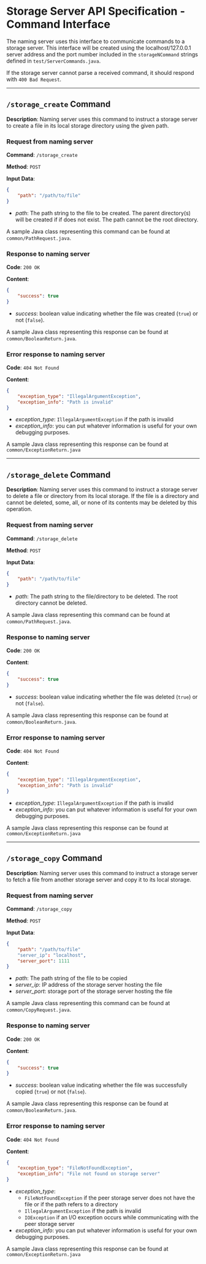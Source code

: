 # Storage Server API Specification - Command Interface

The naming server uses this interface to communicate commands to a storage server. This
interface will be created using the localhost/127.0.0.1 server address and the port number
included in the `storageNCommand` strings defined in `test/ServerCommands.java`.

If the storage server cannot parse a received command, it should respond with `400 Bad Request`.

------

## `/storage_create` Command

**Description**: Naming server uses this command to instruct a storage server to create a file in its local storage directory using the given path.

### Request from naming server

**Command**: `/storage_create`

**Method**: `POST`

**Input Data**:
```json
{
    "path": "/path/to/file"
}
```

* *path*: The path string to the file to be created. The parent directory(s) will be created
if if does not exist. The path cannot be the root directory.

A sample Java class representing this command can be found at `common/PathRequest.java`.

### Response to naming server

**Code**: `200 OK`

**Content**:
```json
{
    "success": true
}
```

* *success*: boolean value indicating whether the file was created (`true`) or not (`false`).

A sample Java class representing this response can be found at `common/BooleanReturn.java`.

### Error response to naming server

**Code**: `404 Not Found`

**Content**:
```json
{
    "exception_type": "IllegalArgumentException",
    "exception_info": "Path is invalid"
}
```

* *exception_type*: `IllegalArgumentException` if the path is invalid
* *exception_info*: you can put whatever information is useful for your own debugging purposes.

A sample Java class representing this response can be found at `common/ExceptionReturn.java`

------

## `/storage_delete` Command

**Description**: Naming server uses this command to instruct a storage server to delete a file or directory from its local storage. If the file is a directory and cannot be deleted, some, all, or none of its contents may be deleted by this operation.

### Request from naming server

**Command**: `/storage_delete`

**Method**: `POST`

**Input Data**:
```json
{
    "path": "/path/to/file"
}
```

* *path*: The path string to the file/directory to be deleted. The root directory cannot be deleted.

A sample Java class representing this command can be found at `common/PathRequest.java`.

### Response to naming server

**Code**: `200 OK`

**Content**:
```json
{
    "success": true
}
```

* *success*: boolean value indicating whether the file was deleted (`true`) or not (`false`).

A sample Java class representing this response can be found at `common/BooleanReturn.java`.

### Error response to naming server

**Code**: `404 Not Found`

**Content**:
```json
{
    "exception_type": "IllegalArgumentException",
    "exception_info": "Path is invalid"
}
```

* *exception_type*: `IllegalArgumentException` if the path is invalid
* *exception_info*: you can put whatever information is useful for your own debugging purposes.

A sample Java class representing this response can be found at `common/ExceptionReturn.java`

------

## `/storage_copy` Command

**Description**: Naming server uses this command to instruct a storage server to fetch a file 
from another storage server and copy it to its local storage.

### Request from naming server

**Command**: `/storage_copy`

**Method**: `POST`

**Input Data**:
```json
{
    "path": "/path/to/file"
    "server_ip": "localhost",
    "server_port": 1111
}
```

* *path*: The path string of the file to be copied
* *server_ip*: IP address of the storage server hosting the file
* *server_port*: storage port of the storage server hosting the file

A sample Java class representing this command can be found at `common/CopyRequest.java`.

### Response to naming server

**Code**: `200 OK`

**Content**:
```json
{
    "success": true
}
```

* *success*: boolean value indicating whether the file was successfully copied (`true`) or not (`false`).

A sample Java class representing this response can be found at `common/BooleanReturn.java`.

### Error response to naming server

**Code**: `404 Not Found`

**Content**:
```json
{
    "exception_type": "FileNotFoundException",
    "exception_info": "File not found on storage server"
}
```

* *exception_type*: 
    * `FileNotFoundException` if the peer storage server does not have the file or if the path refers to a directory
    * `IllegalArgumentException` if the path is invalid
    * `IOException` if an I/O exception occurs while communicating with the peer storage server
* *exception_info*: you can put whatever information is useful for your own debugging purposes.

A sample Java class representing this response can be found at `common/ExceptionReturn.java`

